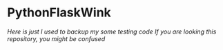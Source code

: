 
# PythonFlaskWink
*Here is just I used to backup my some testing code*
*If you are looking this repository, you might be confused*
